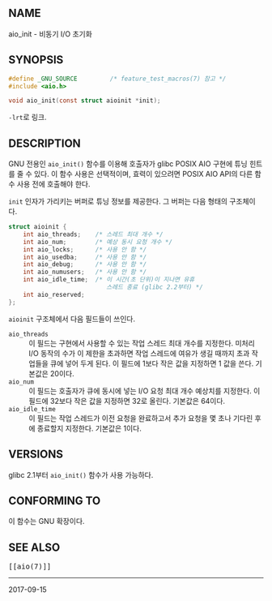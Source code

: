 ## NAME

aio_init - 비동기 I/O 초기화

## SYNOPSIS

```c
#define _GNU_SOURCE         /* feature_test_macros(7) 참고 */
#include <aio.h>

void aio_init(const struct aioinit *init);
```

`-lrt`로 링크.

## DESCRIPTION

GNU 전용인 `aio_init()` 함수를 이용해 호출자가 glibc POSIX AIO 구현에 튜닝 힌트를 줄 수 있다. 이 함수 사용은 선택적이며, 효력이 있으려면 POSIX AIO API의 다른 함수 사용 전에 호출해야 한다.

`init` 인자가 가리키는 버퍼로 튜닝 정보를 제공한다. 그 버퍼는 다음 형태의 구조체이다.

```c
struct aioinit {
    int aio_threads;    /* 스레드 최대 개수 */
    int aio_num;        /* 예상 동시 요청 개수 */
    int aio_locks;      /* 사용 안 함 */
    int aio_usedba;     /* 사용 안 함 */
    int aio_debug;      /* 사용 안 함 */
    int aio_numusers;   /* 사용 안 함 */
    int aio_idle_time;  /* 이 시간(초 단위)이 지나면 유휴
                           스레드 종료 (glibc 2.2부터) */
    int aio_reserved;
};
```

`aioinit` 구조체에서 다음 필드들이 쓰인다.

<dl>
<dt><code>aio_threads</code></dt>
<dd>이 필드는 구현에서 사용할 수 있는 작업 스레드 최대 개수를 지정한다. 미처리 I/O 동작의 수가 이 제한을 초과하면 작업 스레드에 여유가 생길 때까지 초과 작업들을 큐에 넣어 두게 된다. 이 필드에 1보다 작은 값을 지정하면 1 값을 쓴다. 기본값은 20이다.</dd>
<dt><code>aio_num</code></dt>
<dd>이 필드는 호출자가 큐에 동시에 넣는 I/O 요청 최대 개수 예상치를 지정한다. 이 필드에 32보다 작은 값을 지정하면 32로 올린다. 기본값은 64이다.</dd>
<dt><code>aio_idle_time</code></dt>
<dd>이 필드는 작업 스레드가 이전 요청을 완료하고서 추가 요청을 몇 초나 기다린 후에 종료할지 지정한다. 기본값은 1이다.</dd>
</dl>

## VERSIONS

glibc 2.1부터 `aio_init()` 함수가 사용 가능하다.

## CONFORMING TO

이 함수는 GNU 확장이다.

## SEE ALSO

<tt>[[aio(7)]]</tt>

----

2017-09-15
